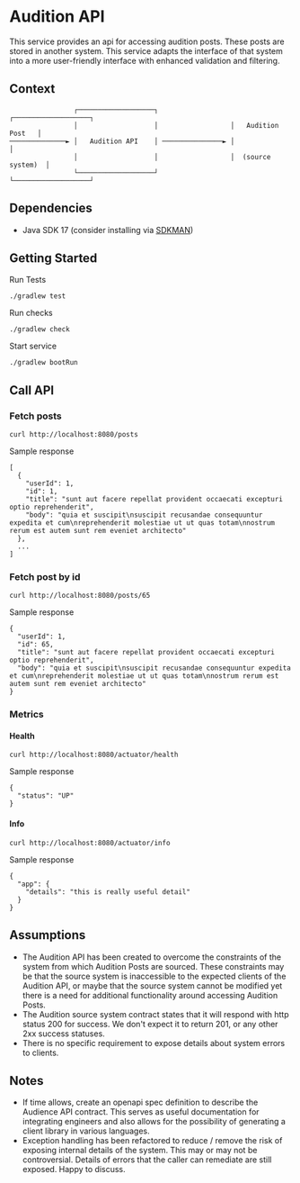 # Audition API

This service provides an api for accessing audition posts. These posts are stored in another system. This service
adapts the interface of that system into a more user-friendly interface with enhanced validation and filtering.

## Context

                    ┌───────────────────┐                  ┌───────────────────┐
                    │                   │                  │   Audition Post   │
    ──────────────► │   Audition API    │ ───────────────► │                   │
                    │                   │                  │  (source system)  │
                    └───────────────────┘                  └───────────────────┘

## Dependencies

* Java SDK 17 (consider installing via [SDKMAN](https://sdkman.io/))

## Getting Started

Run Tests

    ./gradlew test

Run checks

    ./gradlew check

Start service

    ./gradlew bootRun

## Call API

### Fetch posts

    curl http://localhost:8080/posts

Sample response

    [
      {
        "userId": 1,
        "id": 1,
        "title": "sunt aut facere repellat provident occaecati excepturi optio reprehenderit",
        "body": "quia et suscipit\nsuscipit recusandae consequuntur expedita et cum\nreprehenderit molestiae ut ut quas totam\nnostrum rerum est autem sunt rem eveniet architecto"
      },
      ...
    ]

### Fetch post by id

    curl http://localhost:8080/posts/65

Sample response

    {
      "userId": 1,
      "id": 65,
      "title": "sunt aut facere repellat provident occaecati excepturi optio reprehenderit",
      "body": "quia et suscipit\nsuscipit recusandae consequuntur expedita et cum\nreprehenderit molestiae ut ut quas totam\nnostrum rerum est autem sunt rem eveniet architecto"
    }

### Metrics

#### Health

    curl http://localhost:8080/actuator/health

Sample response

    {
      "status": "UP"
    }

#### Info

    curl http://localhost:8080/actuator/info

Sample response

    {
      "app": {
        "details": "this is really useful detail"
      }
    }

## Assumptions

* The Audition API has been created to overcome the constraints of the system from which Audition Posts are sourced.
  These constraints may be that the source system is inaccessible to the expected clients of the Audition API, or maybe
  that the source system cannot be modified yet there is a need for additional functionality around accessing Audition
  Posts.
* The Audition source system contract states that it will respond with http status 200 for success. We don't expect it
  to return 201, or any other 2xx success statuses.
* There is no specific requirement to expose details about system errors to clients.

## Notes

* If time allows, create an openapi spec definition to describe the Audience API contract. This serves as useful
  documentation for integrating engineers and also allows for the possibility of generating a client library in various
  languages.
* Exception handling has been refactored to reduce / remove the risk of exposing internal details of the system. This
  may or may not be controversial. Details of errors that the caller can remediate are still exposed. Happy to discuss.